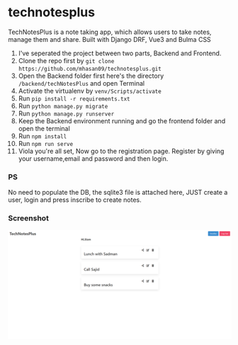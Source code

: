 # technotesplus
TechNotesPlus is a note taking app, which allows users to take notes, manage them and share. Built with Django DRF, Vue3 and Bulma CSS


1. I've seperated the project between two parts, Backend and Frontend.
2. Clone the repo first by ```git clone https://github.com/mhasan09/technotesplus.git```
3. Open the Backend folder first here's the directory ```/backend/techNotesPlus``` and open Terminal
4. Activate the virtualenv by  ```venv/Scripts/activate```
5. Run ```pip install -r requirements.txt```
6. Run ```python manage.py migrate```
7. Run ```python manage.py runserver```
8. Keep the Backend environment running and go the frontend folder and open the terminal 
9. Run ```npm install```
10. Run ```npm run serve ``` 
11. Viola you're all set, Now go to the registration page. Register by giving your username,email and password and then login.

### PS
No need to populate the DB, the sqlite3 file is attached here, JUST create a user, login and press inscribe to create notes.


### Screenshot
![Alt text](/frontend/assets/home.png?raw=true "Optional Title")
